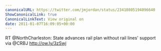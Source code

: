 ```yaml
---
canonicalURL: https://twitter.com/jmjordan/status/23410805194096640
ShowCanonicalLink: true
CanonicalLinkText: View original on
date: 2011-01-07T16:09:05+00:00
---
```

RT @NorthCharleston: State advances rail plan without rail lines' support via @CRBJ http://ow.ly/3zSwj